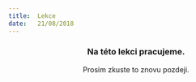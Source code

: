 ```yaml
---
title:  Lekce
date:   21/08/2018
---
```


### <center>Na této lekci pracujeme.</center>
<center>Prosim zkuste to znovu pozdeji.</center>